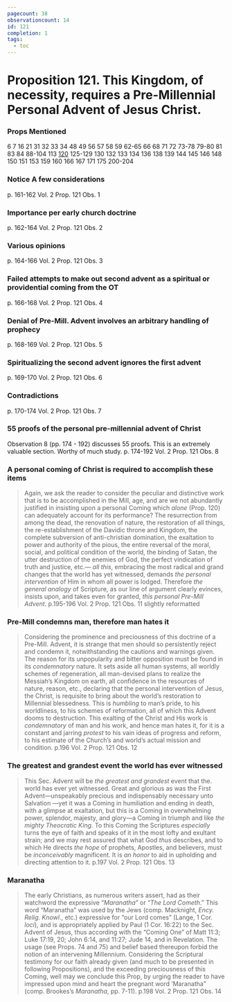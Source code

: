 ```yaml
---
pagecount: 38
observationcount: 14
id: 121
completion: 1
tags:
  - toc
---
```

# Proposition 121. This Kingdom, of necessity, requires a Pre-Millennial Personal Advent of Jesus Christ.
### Props Mentioned
6 7 16 21 31 32 33 34 48 49 56 57 58 59 62-65 66 68 71 72 73-78 79-80 81 83 84 88-104 113 [120](Proposition%20120.%20This%20Kingdom%20with%20its%20Millennial%20blessings%20can%20only%20be%20introduced%20through%20the%20power%20of%20God%20in%20Christ%20Jesus..md)  125-129 130 132 133 134 136 138 139 144 145 146 148 150 151 153 159 160 166 167 171 175 200-204
### Notice A few considerations
p. 161-162 Vol. 2 Prop. 121 Obs. 1
### Importance per early church doctrine
p. 162-164 Vol. 2 Prop. 121 Obs. 2
### Various opinions
p. 164-166 Vol. 2 Prop. 121 Obs. 3
### Failed attempts to make out second advent as a spiritual or providential coming from the OT
p. 166-168 Vol. 2 Prop. 121 Obs. 4
### Denial of Pre-Mill. Advent involves an arbitrary handling of prophecy
p. 168-169 Vol. 2 Prop. 121 Obs. 5
### Spiritualizing the second advent ignores the first advent
p. 169-170 Vol. 2 Prop. 121 Obs. 6
### Contradictions
p. 170-174 Vol. 2 Prop. 121 Obs. 7
### 55 proofs of the personal pre-millennial advent of Christ
Observation 8 (pp. 174 - 192) discusses 55 proofs. This is an extremely valuable section. Worthy of much study.
p. 174-192 Vol. 2 Prop. 121 Obs. 8

### A personal coming of Christ is required to accomplish these items
>Again, we ask the reader to consider the peculiar and distinctive work that is to be accomplished in the Mill, age, and are we not abundantly justified in insisting upon a personal Coming which *alone* (Prop. 120) can adequately account for its performance? 
>The resurrection from among the dead, 
>the renovation of nature, 
>the restoration of all things, 
>the re-establishment of the Davidic throne and Kingdom, 
>the complete subversion of anti-christian domination, 
>the exaltation to power and authority of the pious, 
>the entire reversal of the moral, social, and political condition of the world, 
>the binding of Satan, 
>the utter destruction of the enemies of God, 
>the perfect vindication of truth and justice, etc.—
>*all this*, embracing the most radical and grand changes that the world has yet witnessed, demands *the personal intervention* of Him in whom all power is lodged. Therefore *the general analogy* of Scripture, as our line of argument clearly evinces, insists upon, and takes even for granted, *this personal Pre-Mill Advent*.
>p.195-196 Vol. 2 Prop. 121 Obs. 11 slightly reformatted
### Pre-Mill condemns man, therefore man hates it
>Considering the prominence and preciousness of this doctrine of a Pre-Mill. Advent, it is strange that men should so persistently reject and condemn it, notwithstanding the cautions and warnings given. The reason for its unpopularity and bitter opposition must be found in its *condemnatory* nature. It sets aside all human systems, all worldly schemes of regeneration, all man-devised plans to realize the Messiah’s Kingdom on earth, all confidence in the resources of nature, reason, etc., declaring that the personal intervention of Jesus, the Christ, is requisite to bring about the world’s restoration to Millennial blessedness. This is *humbling* to man’s pride, to his worldliness, to his schemes of reformation, all of which this Advent dooms to destruction. This exalting of the Christ and His work is *condemnatory* of man and his work, and hence man hates it, for it is a constant and jarring *protest* to his vain ideas of progress and reform, to his estimate of the Church’s and world’s actual mission and condition.
>p.196 Vol. 2 Prop. 121 Obs. 12 
### The greatest and grandest event the world has ever witnessed
>This Sec. Advent will be *the greatest and grandest* event that the. world has ever yet witnessed. Great and glorious as was the First Advent—unspeakably precious and indispensably necessary unto Salvation —yet it was a Coming in humiliation and ending in death, with a glimpse at exaltation, but this is a Coming in overwhelming power, splendor, majesty, and glory—a Coming in triumph and like *the mighty Theocratic King*. To this Coming the Scriptures *especially* turns the eye of faith and speaks of it in the most lofty and exultant strain; and we may rest assured that what God *thus* describes, and to which He directs *the hope* of prophets, Apostles, and believers, must be *inconceivably* magnificent. It is *an honor* to aid in upholding and directing attention to it.
>p.197 Vol. 2 Prop. 121 Obs. 13
### Maranatha
>The early Christians, as numerous writers assert, had as their watchword the expressive “*Maranatha*” or “*The Lord Cometh*.” This word “Maranatha” was used by the Jews (comp. Macknight, *Ency. Relig. Knowl*., etc.) expressive for “our Lord comes” (Lange, 1 Cor. *loci*), and is appropriately applied by Paul (1 Cor. 16:22) to the Sec. Advent of Jesus, thus according with the “Coming One” of Matt 11:3; Luke 17:19, 20; John 6:14, and 11:27; Jude 14, and in Revelation. The usage (see Props. 74 and 75) and belief based thereupon forbid the notion of an intervening Millennium. Considering the Scriptural testimony for our faith already given (and much to be presented in following Propositions), and the exceeding preciousness of this Coming, well may we conclude this Prop, by urging the reader to have impressed upon mind and heart the pregnant word ‘Maranatha” (comp. Brookes’s *Maranatha*, pp. 7-11).
>p.198 Vol. 2 Prop. 121 Obs. 14 
>

